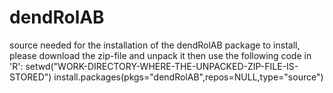 # dendRolAB
source needed for the installation of the dendRolAB package
to install, please download the zip-file and unpack it then use the following code in 'R':
setwd("WORK-DIRECTORY-WHERE-THE-UNPACKED-ZIP-FILE-IS-STORED")
install.packages(pkgs="dendRolAB",repos=NULL,type="source")
